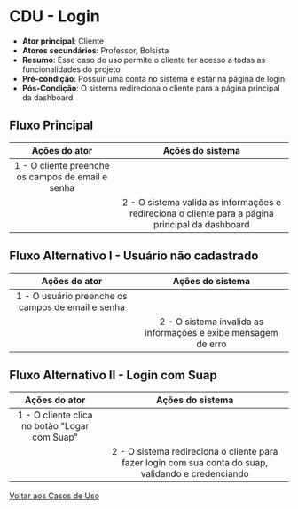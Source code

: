 # CDU - Login

-   **Ator principal**: Cliente
-   **Atores secundários**: Professor, Bolsista
-   **Resumo**: Esse caso de uso permite o cliente ter acesso a todas as funcionalidades do projeto
-   **Pré-condição**: Possuir uma conta no sistema e estar na página de login
-   **Pós-Condição**: O sistema redireciona o cliente para a página principal da dashboard

## Fluxo Principal

|                   Ações do ator                   |                                         Ações do sistema                                         |
| :-----------------------------------------------: | :----------------------------------------------------------------------------------------------: |
| 1 - O cliente preenche os campos de email e senha |                                                                                                  |
|                                                   | 2 - O sistema valida as informações e redireciona o cliente para a página principal da dashboard |

## Fluxo Alternativo I - Usuário não cadastrado

|                   Ações do ator                   |                        Ações do sistema                        |
| :-----------------------------------------------: | :------------------------------------------------------------: |
| 1 - O usuário preenche os campos de email e senha |                                                                |
|                                                   | 2 - O sistema invalida as informações e exibe mensagem de erro |

## Fluxo Alternativo II - Login com Suap

|                   Ações do ator                   |                                         Ações do sistema                                             |
| :-----------------------------------------------: | :--------------------------------------------------------------------------------------------------: |
| 1 - O cliente clica no botão "Logar com Suap"     |                                                                                                      |
|                                                   | 2 - O sistema redireciona o cliente para fazer login com sua conta do suap, validando e credenciando |

[Voltar aos Casos de Uso](../cdu.md)
